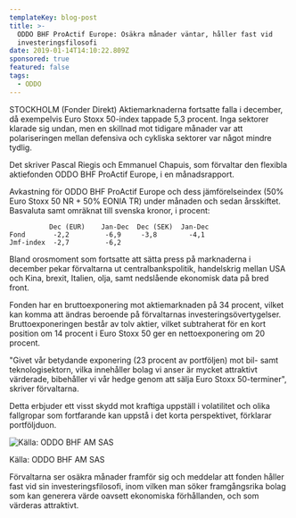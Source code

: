 ```yaml
---
templateKey: blog-post
title: >-
  ODDO BHF ProActif Europe: Osäkra månader väntar, håller fast vid
  investeringsfilosofi
date: 2019-01-14T14:10:22.809Z
sponsored: true
featured: false
tags:
  - ODDO
---
```

STOCKHOLM (Fonder Direkt) Aktiemarknaderna fortsatte falla i december, då exempelvis Euro Stoxx 50-index tappade 5,3 procent. Inga sektorer klarade sig undan, men en skillnad mot tidigare månader var att polariseringen mellan defensiva och cykliska sektorer var något mindre tydlig.

Det skriver Pascal Riegis och Emmanuel Chapuis, som förvaltar den flexibla aktiefonden ODDO BHF ProActif Europe, i en månadsrapport.

Avkastning för ODDO BHF ProActif Europe och dess jämförelseindex (50% Euro Stoxx 50 NR + 50% EONIA TR) under månaden och sedan årsskiftet. Basvaluta samt omräknat till svenska kronor, i procent:

```
          Dec (EUR)    Jan-Dec  Dec (SEK)  Jan-Dec             
Fond       -2,2         -6,9     -3,8        -4,1              
Jmf-index  -2,7         -6,2                       
```

Bland orosmoment som fortsatte att sätta press på marknaderna i december pekar förvaltarna ut centralbankspolitik, handelskrig mellan USA och Kina, brexit, Italien, olja, samt nedslående ekonomisk data på bred front.

Fonden har en bruttoexponering mot aktiemarknaden på 34 procent, vilket kan komma att ändras beroende på förvaltarnas investeringsövertygelser. Bruttoexponeringen består av tolv aktier, vilket subtraherat för en kort position om 14 procent i Euro Stoxx 50 ger en nettoexponering om 20 procent.

"Givet vår betydande exponering (23 procent av portföljen) mot bil- samt teknologisektorn, vilka innehåller bolag vi anser är mycket attraktivt värderade, bibehåller vi vår hedge genom att sälja Euro Stoxx 50-terminer", skriver förvaltarna.

Detta erbjuder ett visst skydd mot kraftiga uppställ i volatilitet och olika fallgropar som fortfarande kan uppstå i det korta perspektivet, förklarar portföljduon.



![Källa: ODDO BHF AM SAS](/img/oddo14jan.png)

<span class="image-caption">Källa: ODDO BHF AM SAS</span>

Förvaltarna ser osäkra månader framför sig och meddelar att fonden håller fast vid sin investeringsfilosofi, inom vilken man söker framgångsrika bolag som kan generera värde oavsett ekonomiska förhållanden, och som värderas attraktivt.
